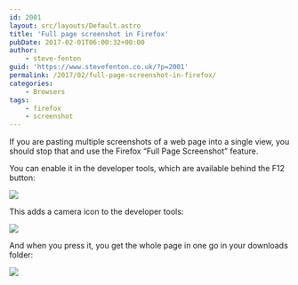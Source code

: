 ```yaml
---
id: 2001
layout: src/layouts/Default.astro
title: 'Full page screenshot in Firefox'
pubDate: 2017-02-01T06:00:32+00:00
author:
    - steve-fenton
guid: 'https://www.stevefenton.co.uk/?p=2001'
permalink: /2017/02/full-page-screenshot-in-firefox/
categories:
    - Browsers
tags:
    - firefox
    - screenshot
---
```


If you are pasting multiple screenshots of a web page into a single view, you should stop that and use the Firefox “Full Page Screenshot” feature.

You can enable it in the developer tools, which are available behind the F12 button:

![](https://www.stevefenton.co.uk/wp-content/uploads/2017/01/screenshot-settings.png)

This adds a camera icon to the developer tools:

![](https://www.stevefenton.co.uk/wp-content/uploads/2017/01/screenshot-icon.png)

And when you press it, you get the whole page in one go in your downloads folder:

![](https://www.stevefenton.co.uk/wp-content/uploads/2017/01/screenshot-fullpage.png)